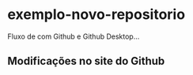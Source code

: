 # exemplo-novo-repositorio

Fluxo de com Github e Github Desktop...

## Modificações no site do Github 
